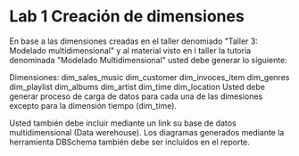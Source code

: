 # Lab 1 Creación de dimensiones

En base a las dimensiones creadas en el taller denomiado "Taller 3: Modelado multidimensional" y al material visto en l taller la tutoria denominada "Modelado Multidimensional" usted debe generar lo siguiente:


Dimensiones:
dim_sales_music
dim_customer
dim_invoces_item
dim_genres
dim_playlist
dim_albums
dim_artist
dim_time
dim_location
Usted debe generar proceso de carga de datos para cada una de las dimesiones excepto para la dimensión tiempo (dim_time). 


Usted también debe incluir mediante un link su base de datos multidimensional (Data werehouse). Los diagramas generados mediante la herramienta DBSchema también debe ser incluidos en el reporte. 

